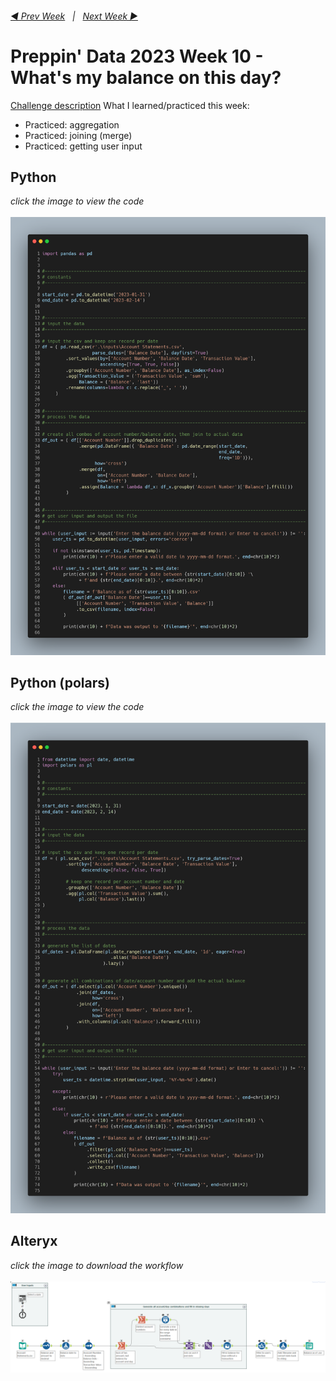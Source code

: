 <h6><a href="..\preppin-data-2023-09\README.md">◀  Prev Week</a>&nbsp;&nbsp;&nbsp;|&nbsp;&nbsp;&nbsp;<a href="..\preppin-data-2023-11\README.md">Next Week  ▶</a></h6>

# Preppin' Data 2023 Week 10 - What's my balance on this day?

[Challenge description](https://preppindata.blogspot.com/2023/03/2023-week-10-whats-my-balance-on-this.html)
What I learned/practiced this week:
* Practiced: aggregation
* Practiced: joining (merge)
* Practiced: getting user input

## Python
<i>click the image to view the code</i><br>
<br>
<a href="preppin-data-2023-10.py">
<img src="img-python-code-2023-10.png?raw=true" alt="Python code (pandas)">
</a>

## Python (polars)
<i>click the image to view the code</i><br>
<br>
<a href="preppin-data-2023-10-polars.py">
<img src="img-python-code-2023-10-polars.png?raw=true" alt="Python code (polars)">
</a>

## Alteryx
<i>click the image to download the workflow</i><br>
<br>
<a href="preppin-data-2023-10.yxzp">
<img src="img-alteryx-2023-10.png?raw=true" alt="Alteryx workflow">
</a>